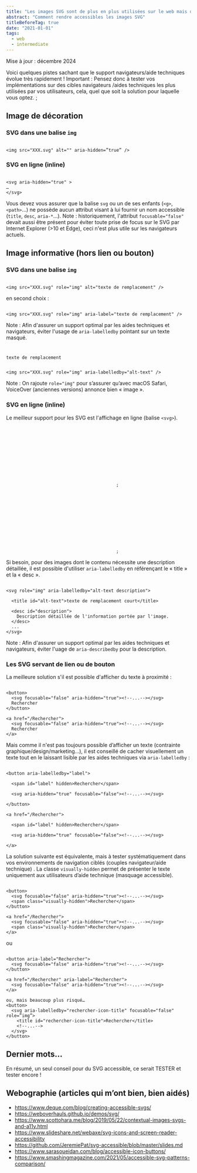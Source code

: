 ```yaml
---
title: "Les images SVG sont de plus en plus utilisées sur le web mais qu’en est-il de leur accessibilité ?"
abstract: "Comment rendre accessibles les images SVG"
titleBeforeTag: true
date: "2021-01-01"
tags:
  - web
  - intermediate
---
```


Mise à jour : décembre 2024

Voici quelques pistes sachant que le support navigateurs/aide techniques évolue très rapidement !
Important : Pensez donc à tester vos implémentations sur des cibles navigateurs /aides techniques les plus utilisées par vos utilisateurs, cela, quel que soit la solution pour laquelle vous optez. ;

## Image de décoration

### SVG dans une balise `img`
<pre><code class="html">
&lt;img src="XXX.svg" alt="" aria-hidden=”true” /&gt;
</code></pre>

### SVG en ligne (inline)
<pre><code class="html">
&lt;svg aria-hidden="true" &gt;
…
&lt;/svg&gt;
</code></pre>

Vous devez vous assurer que la balise `svg` ou un de ses enfants (`<g>`, `<path>`…) ne possède aucun attribut visant à lui fournir un nom accessible (`title`, `desc`, `aria-*`…).
Note : historiquement, l'attribut `focusable="false"` devait aussi être présent pour éviter toute prise de focus sur le SVG par Internet Explorer (>10 et Edge), ceci n'est plus utile sur les navigateurs actuels.


## Image informative (hors lien ou bouton)

### SVG dans une balise `img`
<pre><code class="html">
&lt;img src="XXX.svg" role="img" alt="texte de remplacement" /&gt;
</code></pre>

en second choix&nbsp;:
<pre><code class="html">
&lt;img src="XXX.svg" role="img" aria-label="texte de remplacement" /&gt;
</code></pre>

Note : Afin d'assurer un support optimal par les aides techniques et navigateurs, éviter l'usage de `aria-labelledby` pointant sur un texte masqué.

<pre><code class="html">
<p id="alt-text" class="visually-hidden">texte de remplacement</p>
&lt;img src="XXX.svg" role="img" aria-labelledby="alt-text" /&gt;
</code></pre>

Note : On rajoute `role="img"` pour s’assurer qu’avec macOS Safari, VoiceOver (anciennes versions) annonce bien « image ».

### SVG en ligne (inline)

Le meilleur support pour les SVG est l'affichage en ligne (balise `<svg>`).

<pre><code class="html">
<svg role="img">
  <title>texte de remplacement</title>
  ...
</svg>;
</code></pre>

<pre><code class="html">
<svg role="img" aria-labelledby="alt-text">
  <title id="alt-text">texte de remplacement</title>
  ...
</svg>;
</code></pre>

Si besoin, pour des images dont le contenu nécessite une description détaillée, il est possible d'utiliser `aria-labelledby` en référençant le « title » et la « desc ».

<pre><code class="html">
&lt;svg role="img" aria-labelledby="alt-text description"&gt;

  &lt;title id="alt-text"&gt;texte de remplacement court&lt;/title&gt;

  &lt;desc id="description"&gt;
    Description détaillée de l'information portée par l'image.
  &lt;/desc&gt;
  ...
&lt;/svg&gt;
</code></pre>

Note : Afin d'assurer un support optimal par les aides techniques et navigateurs, éviter l'uage de `aria-describedby` pour la description.

### Les SVG servant de lien ou de bouton

La meilleure solution s'il est possible d'afficher du texte à proximité :

<pre><code class="html">
&lt;button&gt;
  &lt;svg focusable="false" aria-hidden="true"&gt;&lt;!--...--&gt;&lt;/svg&gt;
  Rechercher
&lt;/button&gt;

&lt;a href="/Rechercher"&gt;
  &lt;svg focusable="false" aria-hidden="true"&gt;&lt;!--...--&gt;&lt;/svg&gt;
  Rechercher
&lt;/a&gt;
</code></pre>

Mais comme il n'est pas toujours possible d’afficher un texte (contrainte graphique/design/marketing…), il est conseillé de cacher visuellement un texte tout en le laissant lisible par les aides techniques via `aria-labelledby`&nbsp;:

<pre><code class="html">
&lt;button aria-labelledby="label"&gt; 

  &lt;span id="label" hidden&gt;Rechercher&lt;/span&gt;

  &lt;svg aria-hidden="true" focusable="false"&gt;&lt;!--...--&gt;&lt;/svg&gt;

&lt;/button&gt; 

&lt;a href="/Rechercher"&gt;

  &lt;span id="label" hidden&gt;Rechercher&lt;/span&gt;

  &lt;svg aria-hidden="true" focusable="false"&gt;&lt;!--...--&gt;&lt;/svg&gt;

&lt;/a&gt;
</code></pre>

La solution suivante est équivalente, mais à tester systématiquement dans vos environnements de navigation ciblés (couples navigateur/aide technique) .
La classe `visually-hidden` permet de présenter le texte uniquement aux utilisateurs d’aide technique (masquage accessible). 

<pre><code class="html">
&lt;button&gt;
  &lt;svg focusable="false" aria-hidden="true"&gt;&lt;!--...--&gt;&lt;/svg&gt;
  &lt;span class="visually-hidden"&gt;Rechercher&lt;/span&gt;
&lt;/button&gt;

&lt;a href="/Rechercher"&gt;
  &lt;svg focusable="false" aria-hidden="true"&gt;&lt;!--...--&gt;&lt;/svg&gt;
  &lt;span class="visually-hidden"&gt;Rechercher&lt;/span&gt;
&lt;/a&gt;
</code></pre>


ou

<pre><code class="html">
&lt;button aria-label="Rechercher"&gt;
  &lt;svg focusable="false" aria-hidden="true"&gt;&lt;!--...--&gt;&lt;/svg&gt;
&lt;/button&gt;

&lt;a href="/Rechercher" aria-label="Rechercher"&gt;
  &lt;svg focusable="false" aria-hidden="true"&gt;&lt;!--...--&gt;&lt;/svg&gt;
&lt;/a&gt;

ou, mais beaucoup plus risqué…
&lt;button&gt;
  &lt;svg aria-labelledby="rechercher-icon-title" focusable="false" role=”img”&gt;
    &lt;title id="rechercher-icon-title"&gt;Rechercher&lt;/title&gt;
    &lt;!--...--&gt;
  &lt;/svg&gt;
&lt;/button&gt;
</code></pre>

## Dernier mots…

En résumé, un seul conseil pour du SVG accessible, ce serait TESTER et tester encore !

## Webographie (articles qui m’ont bien, bien aidés)

- https://www.deque.com/blog/creating-accessible-svgs/ 
- https://weboverhauls.github.io/demos/svg/ 
- https://www.scottohara.me/blog/2019/05/22/contextual-images-svgs-and-a11y.html 
- https://www.slideshare.net/webaxe/svg-icons-and-screen-reader-accessibility 
- https://github.com/JeremiePat/svg-accessible/blob/master/slides.md 
- https://www.sarasoueidan.com/blog/accessible-icon-buttons/
- https://www.smashingmagazine.com/2021/05/accessible-svg-patterns-comparison/
